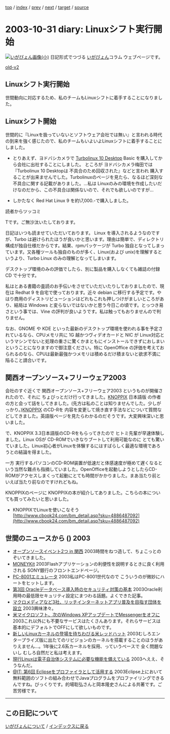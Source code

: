 [top](https://igapyon.github.io/diary/) 
 / [index](https://igapyon.github.io/diary/2003/index.html) 
 / [prev](https://igapyon.github.io/diary/2003/ig031030.html) 
 / [next](https://igapyon.github.io/diary/2003/ig031101.html) 
 / [target](https://igapyon.github.io/diary/2003/ig031031.html) 
 / [source](https://github.com/igapyon/diary/blob/gh-pages/2003/ig031031.html.src.md) 

2003-10-31 diary: Linuxシフト実行開始
=====================================================================================================
[![いがぴょん画像(小)](https://igapyon.github.io/diary/images/iga200306s.jpg "いがぴょん")](https://igapyon.github.io/diary/memo/memoigapyon.html) 日記形式でつづる [いがぴょん](https://igapyon.github.io/diary/memo/memoigapyon.html)コラム ウェブページです。

[old-v2](ig031031-orig.html)

## Linuxシフト実行開始

世間動向に対応するため、私のチームもLinuxシフトに着手することになりました。


## Linuxシフト開始

世間的に『Linuxを扱っていないとソフトウェア会社では無い』と言われる時代の到来を強く感じたので、私のチームもいよいよLinuxシフトに着手することにしました。

* とりあえず、ヨドバシカメラで [Turbolinux 10 Desktop](http://www.turbolinux.co.jp/10d/) Basic を購入してから会社に出社することにしました。
  ところが ヨドバシカメラ梅田では 『Turbolinux 10 Desktopは 不具合のため回収された』などと言われ
  購入することが出来ませんでした。Turbolinuxのページを見たら、なるほど深刻な不具合に関する記載がありました。…私は
  Linuxのみの環境を作成したいだけなのだから、この不具合は関係ないので、それでも欲しいのですが…
  
* しかたなく Red Hat Linux 9 を約\7,000.-で購入しました。

読者からツッコミ

Tです。ご無沙汰いたしております。

日記はいつも読ませていただいております。
Linux を導入されるようなのですが、Turbo は避けられたほうが良いかと思います。理由は簡単で、ディレクトリ構成が独自仕様だからです。結果、rpmパッケージが Turbo 独自となってしまっています。又各種ツールも独自のものが多く、Linux(および
unix)を理解するというより、Turbo Linux のみの理解となってしまいます。

デスクトップ環境のみの評価でしたら、別に製品を購入しなくても雑誌の付録
CD で十分です。

私はとある書籍の査読のお手伝いをさせていただいたりしておりましたので、現在は
Redhat 9 を自宅で使っております。近々 debian に移行する予定です。やはり商用のディストリビューションはどれもこれも押しつけがましいところがあり、結局は
Windows と変らないではないかと思う今日この頃です。とっつき易さという事では、Vine の評判が良いようです。私は触ってもおりませんので判りません。

なお、GNOME や KDE といった最新のデスクトップ環境を使われる事を予定されているなら、CPUメモリ共に 1G 越かつヴィデオカードと NIC が Linux対応というマシンでないと処理の重さに驚くかまともにインストールできずにおしまいということになりますので御注意ください。特に
OpenOffice の評価を考えておられるのなら、CPUは最新最強かつメモリは積めるだけ積まないと欲求不満に陥ること請合いです。

## 関西オープンソース+フリーウェア2003

会社のすぐ近くで 関西オープンソース+フリーウェア2003 というものが開催されたので、それに ちょびっとだけ行ってきました。[KNOPPIX](http://www.igapyon.jp/igapyon/diary/keyword/knoppix.html) 日本語版 の作者の方と会って話をしてきました。(先方は私のことは知りませんでした。少しがっかり。)[KNOPPIX](http://www.igapyon.jp/igapyon/diary/keyword/knoppix.html) のCD-Rを 内容を変更して焼き直す手法などについて質問などしてきました。英語版ページを見たらわかるのだそうです。大変興味深いと思いました。

で、KNOPPIX 3.3日本語版のCD-Rをもらってきたので ヒトミ先輩が早速体験しました。Linux
OSが CD-ROMでいきなりブートして利用可能なのに とても驚いていました。Linux初心者がLinuxを体験するにはすばらしく最適な環境であろうとの結論を得ました。

一方 実行するパソコンのCD-ROM装置が低速だと体感速度が極めて遅くなるという当然な難点も指摘していました。OpenOfficeを起動しようとしたらCD-ROMがアクセスしまくって起動にとても時間がかかりました。まあ当たり前といえば当たり前なのですけれどもね。

KNOPPIXのページに KNOPPIXの本が紹介してありました。こちらの本についても買ってみたいと思いました。

* KNOPPIXでLinuxを使いこなそう
  [http://www.cbook24.com/bm_detail.asp?sku=4886487092](http://www.cbook24.com/bm_detail.asp?sku=4886487092)

## 世間のニュースから () 2003

* [オープンソースイベント2つ in 関西](http://slashdot.jp/article.pl?sid=03/10/30/127224&topic=89)  2003時間をねつ造して、ちょこっとのぞいてきました。
* [MONEYKit](http://moneykit.net/)  2003Flashアプリケーションの利便性を説明するときに良く利用される SONY銀行のフロントエンドページ。
* [PC-8001エミュレータ](http://www.geocities.co.jp/SiliconValley-SanJose/7599/pc-8001/)  2003私はPC-8001世代なので こういうのが微妙にハートをヒットします。
* [第3回 Oracleデータベース導入時のセキュリティ対策の基本](http://www.atmarkit.co.jp/fsecurity/rensai/dbsec03/dbsec01.html)  2003Oracle利用時の最低限セキュリティ設定にまつわる話題。よくできた記事。
* [マクロメディアなど3社、リッチインターネットアプリ普及を目指す団体を設立](http://japan.cnet.com/news/ent/story/0,2000047623,20061673,00.htm)  2003興味津々。
* [米マイクロソフト、次のWindows XPアップデートでMessengerをオフに](http://japan.cnet.com/news/tech/story/0,2000047674,20061676,00.htm)  2003これ以外にも不要なサービスはたくさんあります。それらサービスは基本的にデフォルトでOFFにして欲しいものです。
* [新しいLinuxカーネルの登場を待ちわびる米レッドハット](http://japan.cnet.com/news/ent/story/0,2000047623,20061699,00.htm)  2003むしろエンタープライズ版に出たてのリビジョンのカーネルを搭載することのほうがありえません…。1年後に2.6系カーネルを採用、っていうペースで 全く問題ないし むしろ自然だと私は考えます。
* [現行Linuxは電子自治体システムに必要な機能を備えている](http://biztech.nikkeibp.co.jp/wcs/leaf/CID/onair/biztech/comp/274346)  2003へええ、そうなんだ。
* [@IT: 第6回 Eclipseをプロファイラとして活用する](http://www.atmarkit.co.jp/fjava/rensai2/eclipse2_06/eclipse06_1.html)  2003Eclipse上において無料範囲のソフトの組み合わせでJavaプログラムをプロファイリングできるんですね。びっくりです。的場聡弘さんと岡本隆史さんによる共著です。ご苦労様です。

----------------------------------------------------------------------------------------------------

## この日記について
[いがぴょんについて](https://igapyon.github.io/diary/memo/memoigapyon.html) / [インデックスに戻る](https://igapyon.github.io/diary/idxall.html)
